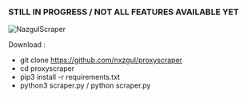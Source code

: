 ### STILL IN PROGRESS / NOT ALL FEATURES AVAILABLE YET

![NazgulScraper](https://cdn.discordapp.com/attachments/942418367795568641/942423081559920640/standard.gif "NazgulScraper")

Download :
* git clone https://github.com/nxzgul/proxyscraper
* cd proxyscraper
* pip3 install -r requirements.txt
* python3 scraper.py / python scraper.py
